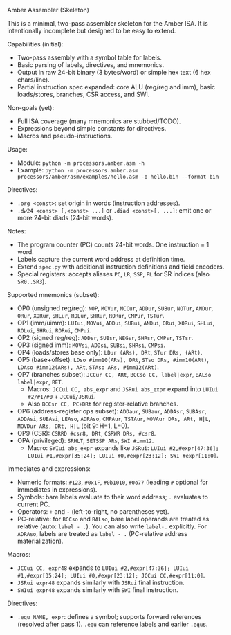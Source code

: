 Amber Assembler (Skeleton)

This is a minimal, two-pass assembler skeleton for the Amber ISA.
It is intentionally incomplete but designed to be easy to extend.

Capabilities (initial):
- Two-pass assembly with a symbol table for labels.
- Basic parsing of labels, directives, and mnemonics.
- Output in raw 24-bit binary (3 bytes/word) or simple hex text (6 hex chars/line).
- Partial instruction spec expanded: core ALU (reg/reg and imm), basic loads/stores, branches, CSR access, and SWI.

Non-goals (yet):
- Full ISA coverage (many mnemonics are stubbed/TODO).
- Expressions beyond simple constants for directives.
- Macros and pseudo-instructions.

Usage:
- Module: `python -m processors.amber.asm -h`
- Example: `python -m processors.amber.asm processors/amber/asm/examples/hello.asm -o hello.bin --format bin`

Directives:
- `.org <const>`: set origin in words (instruction addresses).
- `.dw24 <const> [,<const> ...]` or `.diad <const>[, ...]`: emit one or more 24-bit diads (24-bit words).

Notes:
- The program counter (PC) counts 24-bit words. One instruction = 1 word.
- Labels capture the current word address at definition time.
- Extend `spec.py` with additional instruction definitions and field encoders.
- Special registers: accepts aliases `PC`, `LR`, `SSP`, `FL` for SR indices (also `SR0..SR3`).

Supported mnemonics (subset):
- OP0 (unsigned reg/reg): `NOP`, `MOVur`, `MCCur`, `ADDur`, `SUBur`, `NOTur`, `ANDur`, `ORur`, `XORur`, `SHLur`, `ROLur`, `SHRur`, `RORur`, `CMPur`, `TSTur`.
- OP1 (imm/uimm): `LUIui`, `MOVui`, `ADDui`, `SUBui`, `ANDui`, `ORui`, `XORui`, `SHLui`, `ROLui`, `SHRui`, `RORui`, `CMPui`.
- OP2 (signed reg/reg): `ADDsr`, `SUBsr`, `NEGsr`, `SHRsr`, `CMPsr`, `TSTsr`.
- OP3 (signed imm): `MOVsi`, `ADDsi`, `SUBsi`, `SHRsi`, `CMPsi`.
- OP4 (loads/stores base only): `LDur (ARs), DRt`, `STur DRs, (ARt)`.
- OP5 (base+offset): `LDso #imm10(ARs), DRt`, `STso DRs, #imm10(ARt)`, `LDAso #imm12(ARs), ARt`, `STAso ARs, #imm12(ARt)`.
- OP7 (branches subset): `JCCur CC, ARt`, `BCCso CC, label|expr`, `BALso label|expr`, `RET`.
  - Macros: `JCCui CC, abs_expr` and `JSRui abs_expr` expand into `LUIui #2/#1/#0` + `JCCui/JSRui`.
  - Also `BCCsr CC, PC+DRt` for register-relative branches.
- OP6 (address-register ops subset): `ADDaur`, `SUBaur`, `ADDAsr`, `SUBAsr`, `ADDAsi`, `SUBAsi`, `LEAso`, `ADRAso`, `CMPAur`, `TSTAur`, `MOVAur DRs, ARt, H|L`, `MOVDur ARs, DRt, H|L` (bit 9: H=1, L=0).
- OP9 (CSR): `CSRRD #csr8, DRt`, `CSRWR DRs, #csr8`.
- OPA (privileged): `SRHLT`, `SETSSP ARs`, `SWI #imm12`.
  - Macro: `SWIui abs_expr` expands like `JSRui`: `LUIui #2,#expr[47:36]; LUIui #1,#expr[35:24]; LUIui #0,#expr[23:12]; SWI #expr[11:0]`.

Immediates and expressions:
- Numeric formats: `#123`, `#0x1F`, `#0b1010`, `#0o77` (leading `#` optional for immediates in expressions).
- Symbols: bare labels evaluate to their word address; `.` evaluates to current PC.
- Operators: `+` and `-` (left-to-right, no parentheses yet).
- PC-relative: for `BCCso` and `BALso`, bare label operands are treated as relative (auto: `label - .`). You can also write `label-.` explicitly.
  For `ADRAso`, labels are treated as `label - .` (PC-relative address materialization).

 Macros:
- `JCCui CC, expr48` expands to `LUIui #2,#expr[47:36]; LUIui #1,#expr[35:24]; LUIui #0,#expr[23:12]; JCCui CC,#expr[11:0]`.
- `JSRui expr48` expands similarly with `JSRui` final instruction.
- `SWIui expr48` expands similarly with `SWI` final instruction.

Directives:
- `.equ NAME, expr`: defines a symbol; supports forward references (resolved after pass 1). `.equ` can reference labels and earlier `.equ`s.
